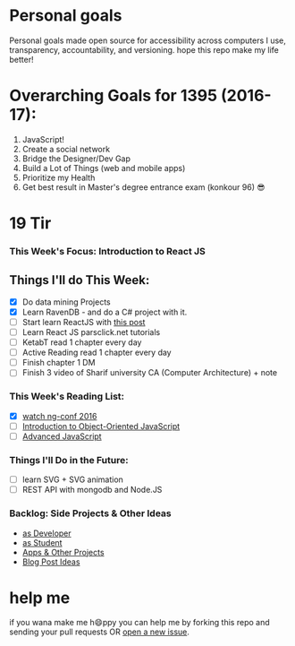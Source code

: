 # Personal goals
Personal goals made open source for accessibility across computers I use, transparency, accountability, and versioning. hope this repo make my life better!

# Overarching Goals for 1395 (2016-17):
1. JavaScript!
2. Create a social network
3. Bridge the Designer/Dev Gap
4. Build a Lot of Things (web and mobile apps)
5. Prioritize my Health
6. Get best result in Master's degree entrance exam  (konkour 96) 😎

# 19 Tir

### This Week's Focus:  Introduction to React JS

## Things I'll do This Week:
- [x] Do data mining Projects
- [x] Learn RavenDB - and do a C# project with it.
- [ ] Start learn ReactJS with [this post](http://reactfordesigners.com/labs/reactjs-introduction-for-people-who-know-just-enough-jquery-to-get-by/)
- [ ] Learn React JS parsclick.net tutorials
- [ ] KetabT read 1 chapter every day
- [ ] Active Reading read 1 chapter every day
- [ ] Finish chapter 1 DM
- [ ] Finish 3 video of Sharif university CA (Computer Architecture) + note

### This Week's Reading List:
- [x] [watch ng-conf 2016](http://www.youtube.com/watch?v=mAjjI35RcUE&t=42m01s)
- [ ] [Introduction to Object-Oriented JavaScript](https://developer.mozilla.org/en-US/docs/Web/JavaScript/Introduction_to_Object-Oriented_JavaScript)
- [ ] [Advanced JavaScript](https://msdn.microsoft.com/en-us/library/b9w25k6f(v=vs.94).aspx)

### Things I'll Do in the Future:
- [ ] learn SVG + SVG animation
- [ ] REST API with mongodb and Node.JS

### Backlog: Side Projects & Other Ideas
- [as Developer](https://github.com/mmdsharifi/personal-goals/blob/master/asDveloper.md)
- [as Student](https://github.com/mmdsharifi/personal-goals/blob/master/asStudent.md)
- [Apps & Other Projects](https://github.com/mmdsharifi/personal-goals/blob/master/ideas-and-misc/app-ideas.md)
- [Blog Post Ideas](https://github.com/mmdsharifi/personal-goals/blob/master/ideas-and-misc/blog-ideas.md)


# help me
if you wana make me h:smile:ppy you can help me by forking this repo and sending your pull requests OR [open a new issue](https://github.com/mmdsharifi/personal-goals/issues/new).
